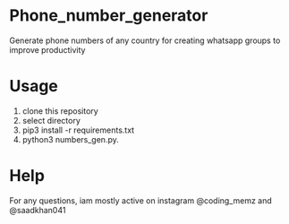 # Phone_number_generator
Generate phone numbers of any country for creating whatsapp groups to improve productivity

# Usage
1. clone this repository
2. select directory
3. pip3 install -r requirements.txt 
4. python3 numbers_gen.py.


# Help
For any questions, iam mostly active on instagram @coding_memz and @saadkhan041
